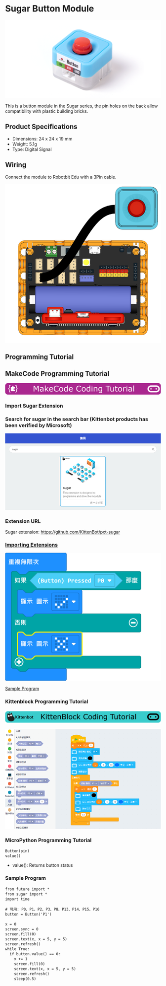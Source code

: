 # Sugar Button Module

![](./images/button1.png)

This is a button module in the Sugar series, the pin holes on the back allow compatibility with plastic building bricks.

## Product Specifications

- Dimensions: 24 x 24 x 19 mm
- Weight: 5.1g
- Type: Digital Signal

## Wiring

Connect the module to Robotbit Edu with a 3Pin cable.

![](./images/button_wire.png)

## Programming Tutorial

## MakeCode Programming Tutorial

![](../PWmodules/images/mcbanner.png)

### Import Sugar Extension

### Search for sugar in the search bar (Kittenbot products has been verified by Microsoft)

![](./images/sugar_search.png)

### Extension URL

Sugar extension: https://github.com/KittenBot/pxt-sugar

### [Importing Extensions](../../Makecode/powerBrickMC)

![](./images/button_mc_code.png)

[Sample Program](https://makecode.microbit.org/_EUeXbC8c5195)

### Kittenblock Programming Tutorial

![](../PWmodules/images/kbbanner.png)

![](./images/button3.png)

### MicroPython Programming Tutorial

    Button(pin)
    value()

- value(): Returns button status

### Sample Program

    from future import *
    from sugar import *
    import time
    
    # 可用: P0、P1、P2、P3、P8、P13、P14、P15、P16
    button = Button('P1')
    
    x = 0
    screen.sync = 0
    screen.fill(0)
    screen.text(x, x = 5, y = 5)
    screen.refresh()
    while True:
      if button.value() == 0:
        x += 1
        screen.fill(0)
        screen.text(x, x = 5, y = 5)
        screen.refresh()
        sleep(0.5)